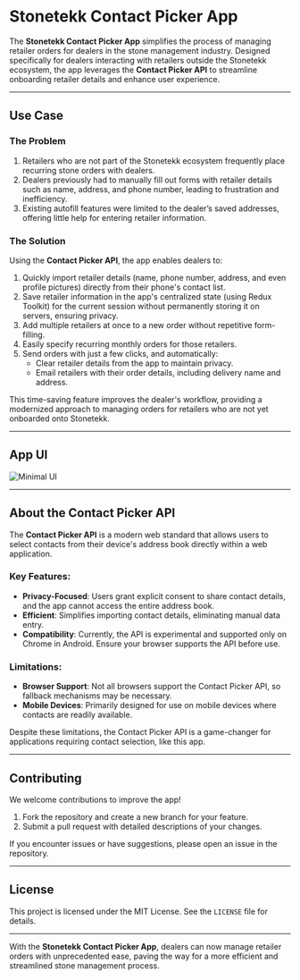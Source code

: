 # Stonetekk Contact Picker App

The **Stonetekk Contact Picker App** simplifies the process of managing retailer orders for dealers in the stone management industry. Designed specifically for dealers interacting with retailers outside the Stonetekk ecosystem, the app leverages the **Contact Picker API** to streamline onboarding retailer details and enhance user experience.

---

## Use Case

### The Problem

1. Retailers who are not part of the Stonetekk ecosystem frequently place recurring stone orders with dealers.
2. Dealers previously had to manually fill out forms with retailer details such as name, address, and phone number, leading to frustration and inefficiency.
3. Existing autofill features were limited to the dealer’s saved addresses, offering little help for entering retailer information.

### The Solution

Using the **Contact Picker API**, the app enables dealers to:

1. Quickly import retailer details (name, phone number, address, and even profile pictures) directly from their phone's contact list.
2. Save retailer information in the app's centralized state (using Redux Toolkit) for the current session without permanently storing it on servers, ensuring privacy.
3. Add multiple retailers at once to a new order without repetitive form-filling.
4. Easily specify recurring monthly orders for those retailers.
5. Send orders with just a few clicks, and automatically:
   - Clear retailer details from the app to maintain privacy.
   - Email retailers with their order details, including delivery name and address.

This time-saving feature improves the dealer's workflow, providing a modernized approach to managing orders for retailers who are not yet onboarded onto Stonetekk.

---

## App UI

![Minimal UI](https://github.com/user-attachments/assets/324b2c1a-1d8f-4183-9133-818c6760c8ed)

---

## About the Contact Picker API

The **Contact Picker API** is a modern web standard that allows users to select contacts from their device's address book directly within a web application.

### Key Features:

- **Privacy-Focused**: Users grant explicit consent to share contact details, and the app cannot access the entire address book.
- **Efficient**: Simplifies importing contact details, eliminating manual data entry.
- **Compatibility**: Currently, the API is experimental and supported only on Chrome in Android. Ensure your browser supports the API before use.

### Limitations:

- **Browser Support**: Not all browsers support the Contact Picker API, so fallback mechanisms may be necessary.
- **Mobile Devices**: Primarily designed for use on mobile devices where contacts are readily available.

Despite these limitations, the Contact Picker API is a game-changer for applications requiring contact selection, like this app.

---

## Contributing

We welcome contributions to improve the app!

1. Fork the repository and create a new branch for your feature.
2. Submit a pull request with detailed descriptions of your changes.

If you encounter issues or have suggestions, please open an issue in the repository.

---

## License

This project is licensed under the MIT License. See the `LICENSE` file for details.

---

With the **Stonetekk Contact Picker App**, dealers can now manage retailer orders with unprecedented ease, paving the way for a more efficient and streamlined stone management process.
